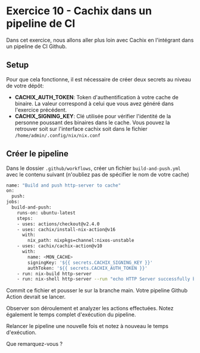 # Exercice 10 - Cachix dans un pipeline de CI

Dans cet exercice, nous allons aller plus loin avec Cachix en l'intégrant dans un pipeline de CI Github.


## Setup

Pour que cela fonctionne, il est nécessaire de créer deux secrets au niveau de votre dépôt:
- **CACHIX_AUTH_TOKEN**: Token d'authentification à votre cache de binaire. La valeur correspond à celui que vous avez généré dans l'exercice précédent.
- **CACHIX_SIGNING_KEY**: Clé utilisée pour vérifier l'identité de la personne poussant des binaires dans le cache. Vous pouvez la retrouver soit sur l'interface cachix soit dans le fichier `/home/admin/.config/nix/nix.conf`

## Créer le pipeline

Dans le dossier `.github/workflows`, créer un fichier `build-and-push.yml` avec le contenu suivant (n'oubliez pas de spécifier le nom de votre cache)
```bash
name: "Build and push http-server to cache"
on:
  push:
jobs:
  build-and-push:
    runs-on: ubuntu-latest
    steps:
    - uses: actions/checkout@v2.4.0
    - uses: cachix/install-nix-action@v16
      with:
        nix_path: nixpkgs=channel:nixos-unstable
    - uses: cachix/cachix-action@v10
      with:
        name: <MON_CACHE>
        signingKey: '${{ secrets.CACHIX_SIGNING_KEY }}'
        authToken: '${{ secrets.CACHIX_AUTH_TOKEN }}'
    - run: nix-build http-server
    - run: nix-shell http-server --run "echo HTTP Server successfully built and pushed to cache !"
```

Commit ce fichier et pousser le sur la branche main. Votre pipeline Github Action devrait se lancer.

Observer son déroulement et analyzer les actions effectuées. Notez également le temps complet d'exécution du pipeline.

Relancer le pipeline une nouvelle fois et notez à nouveau le temps d'exécution.

Que remarquez-vous ?